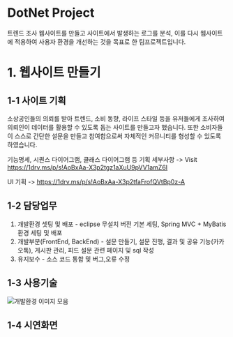 # DotNet Project
 트렌드 조사 웹사이트를 만들고 사이트에서 발생하는 로그를 분석, 이를 다시 웹사이트에 적용하여 사용자 환경을 개선하는 것을 목표로 한 팀프로젝트입니다.

# 1. 웹사이트 만들기
## 1-1 사이트 기획
 소상공인들의 의뢰를 받아 트렌드, 소비 동향, 라이프 스타일 등을 유저들에게 조사하여 의뢰인이 데이터를 활용할 수 있도록 돕는 사이트를 만들고자 했습니다. 또한 소비자들이 스스로 간단한 설문을 만들고 참여함으로써 자체적인 커뮤니티를 형성할 수 있도록 하였습니다.

기능명세, 시퀀스 다이어그램, 클래스 다이어그램 등 기획 세부사항 -> Visit https://1drv.ms/p/s!AoBxAa-X3p2tgz1aXuU9pVV1amZ6I

UI 기획 -> https://1drv.ms/p/s!AoBxAa-X3p2tfaFrofQVtBp0z-A

## 1-2 담당업무
 1. 개발환경 셋팅 및 배포 - eclipse 무설치 버전 기본 세팅, Spring MVC + MyBatis 환경 세팅 및 배포
 2. 개발부분(FrontEnd, BackEnd) - 설문 만들기, 설문 진행, 결과 및 공유 기능(카카오톡), 게시판 관리, 피드 설문 관련 페이지 및 sql 작성
 3. 유지보수 - 소스 코드 통합 및 버그,오류 수정
 
## 1-3 사용기술
 ![개발환경 이미지 모음](https://drive.google.com/open?id=1EPhsDicf_ramZO5BdC8ZmxzbuqOVUtXQ)
## 1-4 시연화면

